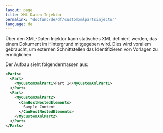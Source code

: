 ```yaml
---
layout: page
title: XML-Daten Injektor
permalink: "docfunc/de/df/customxmlpartsinjector"
language: de
---
```


Über den XML-Daten Injektor kann statisches XML definiert werden, das einem Dokument im Hintergrund mitgegeben wird. Dies wird vorallem gebraucht, um externen Schnittstellen das Identifizieren von Vorlagen zu ermöglichen.

Der Aufbau sieht folgendermassen aus:

```xml
<Parts>
  <Part>
    <MyCustomXmlPart1>Part 1</MyCustomXmlPart1>
  </Part>
  <Part>
    <MyCustomXmlPart2>
      <CanHostNestedElements>
        Sample Content
      </CanHostNestedElements>
    </MyCustomXmlPart2>
  </Part>
</Parts>
```